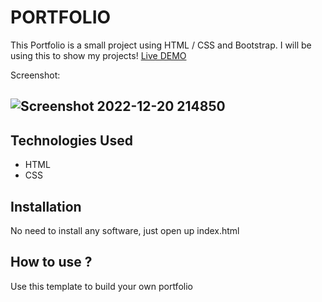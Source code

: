 # PORTFOLIO
This Portfolio is a small project using HTML / CSS and Bootstrap. I will be using this to show my projects!
[Live DEMO](https://new-portfolio.eaghislain.repl.co/)

Screenshot:
## ![Screenshot 2022-12-20 214850](https://user-images.githubusercontent.com/114042572/208805596-87bbb4ba-87e4-4af6-83dd-369cddbd28aa.png)





## Technologies Used
* HTML
* CSS
## Installation
No need to install any software, just open up index.html
## How to use ?
Use this template to build your own portfolio




